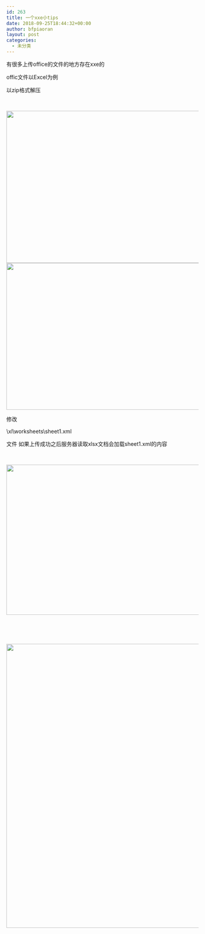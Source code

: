 ```yaml
---
id: 263
title: 一个xxe小tips
date: 2018-09-25T18:44:32+00:00
author: bfpiaoran
layout: post
categories:
  - 未分类
---
```

有很多上传office的文件的地方存在xxe的

offic文件以Excel为例

以zip格式解压

&nbsp;

<img class="alignnone size-full wp-image-264" src="http://www.cuijianxiong.top/wp-content/uploads/2018/09/11111.png" alt="" width="1029" height="399" srcset="http://www.cuijianxiong.top/wp-content/uploads/2018/09/11111.png 1029w, http://www.cuijianxiong.top/wp-content/uploads/2018/09/11111-300x116.png 300w, http://www.cuijianxiong.top/wp-content/uploads/2018/09/11111-768x298.png 768w, http://www.cuijianxiong.top/wp-content/uploads/2018/09/11111-1024x397.png 1024w" sizes="(max-width: 709px) 85vw, (max-width: 909px) 67vw, (max-width: 1362px) 62vw, 840px" /> 

<img class="alignnone size-full wp-image-265" src="http://www.cuijianxiong.top/wp-content/uploads/2018/09/11111-1.png" alt="" width="868" height="385" srcset="http://www.cuijianxiong.top/wp-content/uploads/2018/09/11111-1.png 868w, http://www.cuijianxiong.top/wp-content/uploads/2018/09/11111-1-300x133.png 300w, http://www.cuijianxiong.top/wp-content/uploads/2018/09/11111-1-768x341.png 768w" sizes="(max-width: 709px) 85vw, (max-width: 909px) 67vw, (max-width: 1362px) 62vw, 840px" /> 

修改

\xl\worksheets\sheet1.xml

文件 如果上传成功之后服务器读取xlsx文档会加载sheet1.xml的内容

&nbsp;

<img class="alignnone size-full wp-image-266" src="http://www.cuijianxiong.top/wp-content/uploads/2018/09/11111-2.png" alt="" width="1920" height="394" srcset="http://www.cuijianxiong.top/wp-content/uploads/2018/09/11111-2.png 1920w, http://www.cuijianxiong.top/wp-content/uploads/2018/09/11111-2-300x62.png 300w, http://www.cuijianxiong.top/wp-content/uploads/2018/09/11111-2-768x158.png 768w, http://www.cuijianxiong.top/wp-content/uploads/2018/09/11111-2-1024x210.png 1024w, http://www.cuijianxiong.top/wp-content/uploads/2018/09/11111-2-1200x246.png 1200w" sizes="(max-width: 709px) 85vw, (max-width: 909px) 67vw, (max-width: 1362px) 62vw, 840px" /> 

&nbsp;

&nbsp;

<img class="alignnone size-full wp-image-267" src="http://www.cuijianxiong.top/wp-content/uploads/2018/09/11111-3.png" alt="" width="1536" height="745" srcset="http://www.cuijianxiong.top/wp-content/uploads/2018/09/11111-3.png 1536w, http://www.cuijianxiong.top/wp-content/uploads/2018/09/11111-3-300x146.png 300w, http://www.cuijianxiong.top/wp-content/uploads/2018/09/11111-3-768x373.png 768w, http://www.cuijianxiong.top/wp-content/uploads/2018/09/11111-3-1024x497.png 1024w, http://www.cuijianxiong.top/wp-content/uploads/2018/09/11111-3-1200x582.png 1200w" sizes="(max-width: 709px) 85vw, (max-width: 909px) 67vw, (max-width: 1362px) 62vw, 840px" />